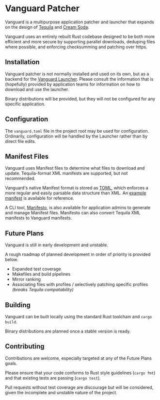 # Vanguard Patcher

Vanguard is a multipurpose application patcher and launcher that expands on the design of [Tequila](https://github.com/leandrotlz/Tequila) and [Cream Soda](https://github.com/thunderspynetwork/creamsoda).

Vanguard uses an entirely rebuilt Rust codebase designed to be both more efficient and more secure by supporting parallel downloads, deduping files where possible, and enforcing checksumming and patching over https.

## Installation

Vanguard patcher is not normally installed and used on its own, but as a backend for the [Vanguard Launcher](https://github.com/vanguarddev/vanguard-launcher). Please consult the information that is (hopefully) provided by application teams for information on how to download and use the launcher.

Binary distributions will be provided, but they will not be configured for any specific application.

## Configuration

The `vanguard.toml` file in the project root may be used for configuration. Ordinarily, configuration will be handled by the Launcher rather than by direct file edits.

## Manifest Files

Vanguard uses Manifest files to determine what files to download and update. Tequila-format XML manifests are supported, but not recommended.

Vanguard's native Manifest format is stored as [TOML](https://github.com/toml-lang/toml), which enforces a more regular and easily parsable data structure than XML. An [example manifest](https://github.com/vanguarddev/vanguard-patcher/blob/master/examples/Manifest.toml) is available for reference.

A CLI tool, [Manifesto](https://github.com/vanguarddev/vanguard-manifesto), is also available for application admins to generate and manage Manifest files. Manifesto can also convert Tequila XML manifests to Vanguard manifests.

## Future Plans

Vanguard is still in early development and unstable.

A rough roadmap of planned development in order of priority is provided below.

* Expanded test coverage
* Makefiles and build pipelines
* Mirror ranking
* Associating files with profiles / selectively patching specific profiles *(breaks Tequila compatability)*

## Building

Vanguard can be built locally using the standard Rust toolchain and `cargo build`.

Binary distributions are planned once a stable version is ready.

## Contributing

Contributions are welcome, especially targeted at any of the Future Plans goals.

Please ensure that your code conforms to Rust style guidelines (`cargo fmt`) and that existing tests are passing (`cargo test`).

Pull requests without test coverage are discourage but will be considered, given the incomplete and unstable nature of the project.